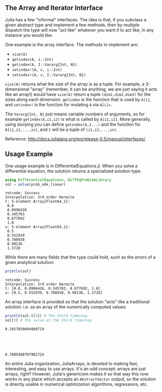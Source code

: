 
## The Array and Iterator Interface

Julia has a few "informal" interfaces. The idea is that, if you subclass a given abstract type and implement a few methods, then by multiple dispatch the type will now "act like" whatever you want it to act like, in any instance you would like.

One example is the array interface. The methods to implement are:

- `size(A)`
- `getindex(A, i::Int)`
- `getindex(A, I::Vararg{Int, N})`
- `setindex!(A, v, i::Int)`
- `setindex!(A, v, I::Vararg{Int, N})`

`size(A)` returns what the size of the array is as a tuple. For example, a 3-dimensional "array" (remember, it can be anything, we are just saying it acts like an array!) would have `size(A)` return a tuple `(dim1,dim2,dim3)` for the sizes along each dimension. `getindex` is the function that is used by `A[i]`, and `setindex!` is the function for mutating `A` via `A[i]=`. 

The `Vararg{Int, N}` just means variable numbers of arguments, so for example `getindex(A,i1,i2)` is what is called by `A[i1,i2]`. More generally, using slurping you can define `getindex(A,I...)` and the function for `A[i1,i2,...,in]`, and `I` will be a tuple of `(i1,i2,...,in)`.

Reference: http://docs.julialang.org/en/release-0.5/manual/interfaces/

## Usage Example

One usage example is in DifferentialEquations.jl. When you solve a differential equation, the solution returns a specialized solution type.


```julia
using DifferentialEquations, DiffEqProblemLibrary
sol = solve(prob_ode_linear)
```




    retcode: Success
    Interpolation: 3rd order Hermite
    t: 5-element Array{Float64,1}:
     0.0      
     0.0996426
     0.345703 
     0.677692 
     1.0      
    u: 5-element Array{Float64,1}:
     0.5     
     0.552939
     0.708938
     0.99136 
     1.3728  



While there are many fields that the type could hold, such as the errors of a given analytical solution:


```julia
println(sol)
```

    retcode: Success
    Interpolation: 3rd order Hermite
    t: [0.0, 0.0996426, 0.345703, 0.677692, 1.0]
    u: [0.5, 0.552939, 0.708938, 0.99136, 1.3728]


An array interface is provided so that the solution "acts" like a traditional solution: i.e. as an array of the numerically computed values:


```julia
println(sol.t[3]) # The third timestep
sol[3] # The value at the third timestep
```

    0.3457030604980719





    0.7089380797962724



An entire Julia organization, JuliaArrays, is devoted to making fast, interesting, and easy to use arrays. It's an odd concept: arrays are just arrays, right? However, Julia's genericism makes it so that way this now works in any place which accepts an `AbstractVector` output, so the solution is directly usable in numerical optimization algorithms, regressions, etc.
